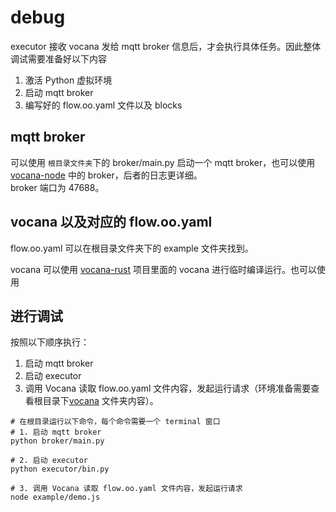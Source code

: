 # debug

executor 接收 vocana 发给 mqtt broker 信息后，才会执行具体任务。因此整体调试需要准备好以下内容

1. 激活 Python 虚拟环境
1. 启动 mqtt broker
1. 编写好的 flow.oo.yaml 文件以及 blocks

## mqtt broker

可以使用 `根目录文件夹`下的 broker/main.py 启动一个 mqtt broker，也可以使用 [vocana-node](https://github.com/oomol/vocana-sdk-node) 中的 broker，后者的日志更详细。  
broker 端口为 47688。

## vocana 以及对应的 flow.oo.yaml

flow.oo.yaml 可以在根目录文件夹下的 example 文件夹找到。

vocana 可以使用 [vocana-rust](https://github.com/oomol/vocana-rust) 项目里面的 vocana 进行临时编译运行。也可以使用

## 进行调试

按照以下顺序执行：

1. 启动 mqtt broker
2. 启动 executor
3. 调用 Vocana 读取 flow.oo.yaml 文件内容，发起运行请求（环境准备需要查看根目录下[vocana](../example/README.md) 文件夹内容）。

```shell
# 在根目录运行以下命令，每个命令需要一个 terminal 窗口
# 1. 启动 mqtt broker
python broker/main.py

# 2. 启动 executor
python executor/bin.py

# 3. 调用 Vocana 读取 flow.oo.yaml 文件内容，发起运行请求
node example/demo.js
```
